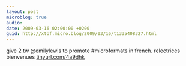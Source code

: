 ```yaml
---
layout: post
microblog: true
audio: 
date: 2009-03-16 02:00:00 +0200
guid: http://xtof.micro.blog/2009/03/16/t1335408327.html
---
```

give 2 tw @emilylewis to promote #microformats in french. relectrices bienvenues  [tinyurl.com/4a9dhk](http://tinyurl.com/4a9dhk)
